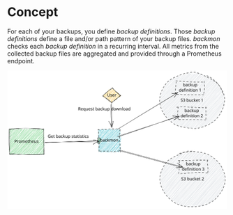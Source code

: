 # Concept

For each of your backups, you define *backup definitions*. Those *backup definitions* define a file and/or path pattern of your backup files.
*backmon* checks each *backup definition* in a recurring interval.
All metrics from the collected backup files are aggregated and provided through a Prometheus endpoint.

![concept-birdview.svg](concept-birdview.svg)